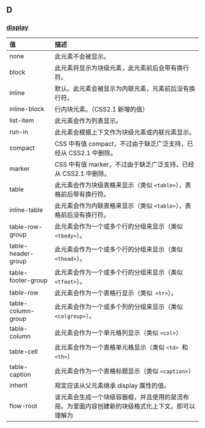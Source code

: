 ## D
### [display](https://developer.mozilla.org/zh-CN/docs/Web/CSS/display)

|值	|描述|
|:-|:-|
|none	|此元素不会被显示。|
|block	|此元素将显示为块级元素，此元素前后会带有换行符。|
|inline	|默认。此元素会被显示为内联元素，元素前后没有换行符。|
|inline-block	|行内块元素。（CSS2.1 新增的值）|
|list-item	|此元素会作为列表显示。|
|run-in	|此元素会根据上下文作为块级元素或内联元素显示。|
|compact	|CSS 中有值 compact，不过由于缺乏广泛支持，已经从 CSS2.1 中删除。|
|marker	|CSS 中有值 marker，不过由于缺乏广泛支持，已经从 CSS2.1 中删除。|
|table	|此元素会作为块级表格来显示（类似 `<table>`），表格前后带有换行符。|
|inline-table	|此元素会作为内联表格来显示（类似 `<table>`），表格前后没有换行符。|
|table-row-group	|此元素会作为一个或多个行的分组来显示（类似 `<tbody>`）。|
|table-header-group	|此元素会作为一个或多个行的分组来显示（类似 `<thead>`）。|
|table-footer-group	|此元素会作为一个或多个行的分组来显示（类似 `<tfoot>`）。|
|table-row	|此元素会作为一个表格行显示（类似` <tr>`）。|
|table-column-group	|此元素会作为一个或多个列的分组来显示（类似 `<colgroup>`）。|
|table-column	|此元素会作为一个单元格列显示（类似 `<col>`）|
|table-cell	|此元素会作为一个表格单元格显示（类似 `<td> `和 `<th>`）|
|table-caption	|此元素会作为一个表格标题显示（类似 `<caption>`）|
|inherit	|规定应该从父元素继承 display 属性的值。|
|flow-root|该元素会生成一个块级容器框，并且使用的是流布局。为里面内容创建新的块级格式化上下文。即可以理解为|


